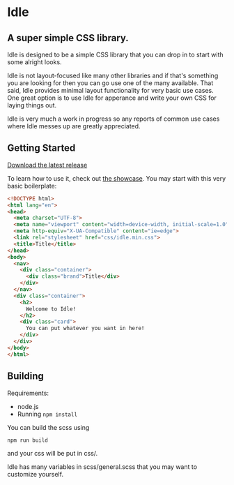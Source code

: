 # Idle

## A super simple CSS library.

Idle is designed to be a simple CSS library that you can drop in to start with some alright looks.

Idle is not layout-focused like many other libraries and if that's something you are looking for then you can go use one of the many available.
That said, Idle provides minimal layout functionality for very basic use cases. 
One great option is to use Idle for apperance and write your own CSS for laying things out.

Idle is very much a work in progress so any reports of common use cases where Idle messes up are greatly appreciated.

## Getting Started

[Download the latest release](https://github.com/jf908/idle-css/releases)

To learn how to use it, check out [the showcase](https://jf908.github.io/idle-css/). You may start with this very basic boilerplate:

```html
<!DOCTYPE html>
<html lang="en">
<head>
  <meta charset="UTF-8">
  <meta name="viewport" content="width=device-width, initial-scale=1.0">
  <meta http-equiv="X-UA-Compatible" content="ie=edge">
  <link rel="stylesheet" href="css/idle.min.css">
  <title>Title</title>
</head>
<body>
  <nav>
    <div class="container">
      <div class="brand">Title</div>
    </div>
  </nav>
  <div class="container">
    <h2>  
      Welcome to Idle!
    </h2>
    <div class="card">
      You can put whatever you want in here!
    </div>
  </div>
</body>
</html>
```

## Building

Requirements:

* node.js
* Running `npm install`

You can build the scss using

```npm run build```

and your css will be put in css/.

Idle has many variables in scss/general.scss that you may want to customize yourself.